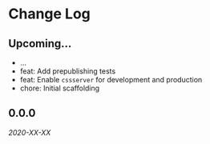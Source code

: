 # Change Log

## Upcoming...

- ... <!-- Add new lines here. Version number will be decided later -->
- feat: Add prepublishing tests
- feat: Enable `cssserver` for development and production
- chore: Initial scaffolding

## 0.0.0

_2020-XX-XX_
